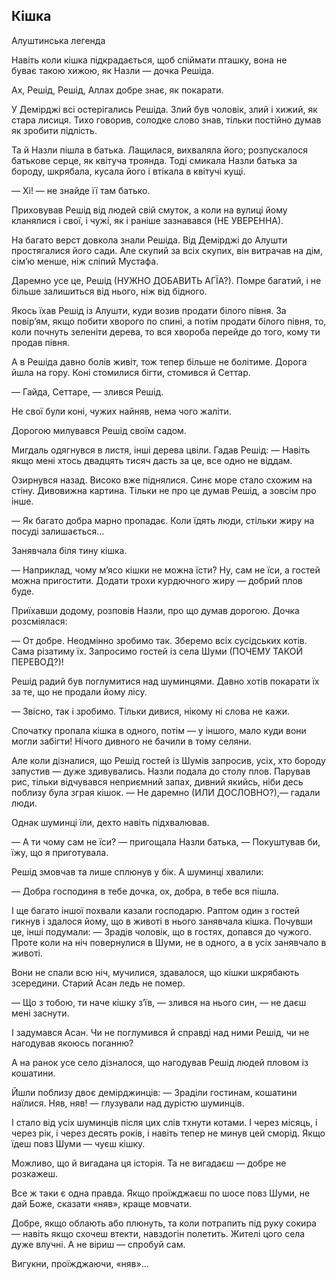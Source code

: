 ## Кішка

Алуштинська легенда

Навіть коли кішка підкрадається, щоб спіймати пташку, вона не буває такою хижою, як Назли — дочка Решіда.

Ах, Решід, Решід, Аллах добре знає, як покарати.

У Демірджі всі остерігались Решіда.
Злий був чоловік, злий і хижий, як стара лисиця.
Тихо говорив, солодке слово знав, тільки постійно думав як зробити підлість.

Та й Назли пішла в батька.
Лащилася, вихваляла його; розпускалося батькове серце, як квітуча троянда.
Тоді смикала Назли батька за бороду, шкрябала, кусала його і втікала в квітучі кущі.

— Хі! — не знайде її там батько.

Приховував Решід від людей свій смуток, а коли на вулиці йому кланялися і свої, і чужі, як і раніше зазнавався (НЕ УВЕРЕННА).

На багато верст довкола знали Решіда.
Від Демірджі до Алушти простягалися його сади.
Але скупий за всіх скупих, він витрачав на дім, сім’ю менше, ніж сліпий Мустафа.

Даремно усе це, Решід (НУЖНО ДОБАВИТЬ АГЇА?).
Помре багатий, і не більше залишиться від нього, ніж від бідного.

Якось їхав Решід із Алушти, куди возив продати білого півня.
За повір’ям, якщо побити хворого по спині, а потім продати білого півня, то, коли почнуть зеленіти дерева, то вся хвороба перейде до того, кому ти продав півня.

А в Решіда давно болів живіт, тож тепер більше не болітиме.
Дорога йшла на гору.
Коні стомилися бігти, стомився й Сеттар.

— Гайда, Сеттаре, — злився Решід.

Не свої були коні, чужих найняв, нема чого жаліти.

Дорогою милувався Решід своїм садом.

Мигдаль одягнувся в листя, інші дерева цвіли.
Гадав Решід:
— Навіть якщо мені хтось двадцять тисяч дасть за це, все одно не віддам.

Озирнувся назад.
Високо вже піднялися.
Синє море стало схожим на стіну.
Дивовижна картина.
Тільки не про це думав Решід, а зовсім про інше.

— Як багато добра марно пропадає.
Коли їдять люди, стільки жиру на посуді залишається...

Занявчала біля тину кішка.

— Наприклад, чому м’ясо кішки не можна їсти?
Ну, сам не їси, а гостей можна пригостити.
Додати трохи курдючного жиру — добрий плов буде.

Приїхавши додому, розповів Назли, про що думав дорогою.
Дочка розсміялася:

— От добре.
Неодмінно зробимо так.
Зберемо всіх сусідських котів.
Сама різатиму їх.
Запросимо гостей із села Шуми (ПОЧЕМУ ТАКОЙ ПЕРЕВОД?)!

Решід радий був поглумитися над шуминцями.
Давно хотів покарати їх за те, що не продали йому лісу.

— Звісно, так і зробимо.
Тільки дивися, нікому ні слова не кажи.

Спочатку пропала кішка в одного, потім — у іншого, мало куди вони могли забігти!
Нічого дивного не бачили в тому селяни.

Але коли дізналися, що Решід гостей із Шумів запросив, усіх, хто бороду запустив — дуже здивувались.
Назли подала до столу плов.
Парував рис, тільки відчувався неприємний запах, дивний якийсь, ніби десь поблизу була зграя кішок.
— Не даремно (ИЛИ ДОСЛОВНО?),— гадали люди.

Однак шуминці їли, дехто навіть підхвалював.

— А ти чому сам не їси? — пригощала Назли батька, — Покуштував би, їжу, що я приготувала.

Решід змовчав та лише сплюнув у бік.
А шуминці хвалили:

— Добра господиня в тебе дочка, ох, добра, в тебе вся пішла.

І ще багато іншої похвали казали господарю.
Раптом один з гостей гикнув і здалося йому, що в животі в нього занявчала кішка.
Почувши це, інші подумали: — Зрадів чоловік, що в гостях, допався до чужого.
Проте коли на ніч повернулися в Шуми, не в одного, а в усіх занявчало в животі.

Вони не спали всю ніч, мучилися, здавалося, що кішки шкрябають зсередини.
Старий Асан ледь не помер.

— Що з тобою, ти наче кішку з’їв, — злився на нього син, — не даєш мені заснути.

І задумався Асан.
Чи не поглумився й справді над ними Решід, чи не нагодував якоюсь поганню?

А на ранок усе село дізналося, що нагодував Решід людей пловом із кошатини.

Йшли поблизу двоє демірджинців:
— Зраділи гостинам, кошатини наїлися.
Няв, няв! — глузували над дурістю шуминців. 

І стало від усіх шуминців після цих слів тхнути котами.
І через місяць, і через рік, і через десять років, і навіть тепер не минув цей сморід.
Якщо їдеш повз Шуми — чуєш кішку.

Можливо, що й вигадана ця історія.
Та не вигадаєш — добре не розкажеш.

Все ж таки є одна правда.
Якщо проїжджаєш по шосе повз Шуми, не дай Боже, сказати «няв», краще мовчати.

Добре, якщо облають або плюнуть, та коли потрапить під руку сокира — навіть якщо схочеш втекти, навздогін полетить.
Жителі цого села дуже влучні.
А не віриш — спробуй сам.

Вигукни, проїжджаючи, «няв»...
